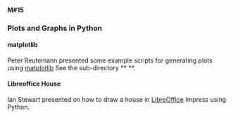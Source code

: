 #### M#15

### Plots and Graphs in Python

#### matplotlib

Peter Reutemann presented some example scripts for generating plots using [matplotlib](http://matplotlib.org/)
See the sub-directory ** **.


#### Libreoffice House

Ian Stewart presented on how to draw a house in [LibreOffice](http://www.libreoffice.org/) Impress using Python.

